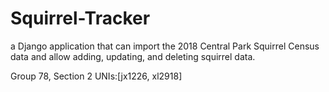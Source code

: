 # Squirrel-Tracker
a Django application that can import the 2018 Central Park Squirrel Census data and allow adding, updating, and deleting squirrel data.

Group 78, Section 2
UNIs:[jx1226, xl2918]
